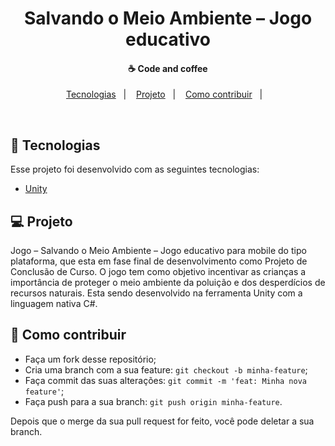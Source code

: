 <h1 align="center">
    Salvando o Meio Ambiente – Jogo educativo
</h1>

<h4 align="center">
  ☕ Code and coffee
</h4>

<p align="center">
  <a href="#rocket-tecnologias">Tecnologias</a>&nbsp;&nbsp;&nbsp;|&nbsp;&nbsp;&nbsp;
  <a href="#-projeto">Projeto</a>&nbsp;&nbsp;&nbsp;|&nbsp;&nbsp;&nbsp;
  <a href="#-como-contribuir">Como contribuir</a>&nbsp;&nbsp;&nbsp;|&nbsp;&nbsp;&nbsp;
</p>

<br>

## :rocket: Tecnologias

Esse projeto foi desenvolvido com as seguintes tecnologias:

- [Unity](https://unity.com/pt)

## 💻 Projeto

Jogo – Salvando o Meio Ambiente – Jogo educativo para mobile do tipo plataforma, que
esta em fase final de desenvolvimento como Projeto de Conclusão de Curso. O jogo tem
como objetivo incentivar as crianças a importância de proteger o meio ambiente da poluição
e dos desperdícios de recursos naturais. Esta sendo desenvolvido na ferramenta Unity com
a linguagem nativa C#.

## 🤔 Como contribuir

- Faça um fork desse repositório;
- Cria uma branch com a sua feature: `git checkout -b minha-feature`;
- Faça commit das suas alterações: `git commit -m 'feat: Minha nova feature'`;
- Faça push para a sua branch: `git push origin minha-feature`.

Depois que o merge da sua pull request for feito, você pode deletar a sua branch.
